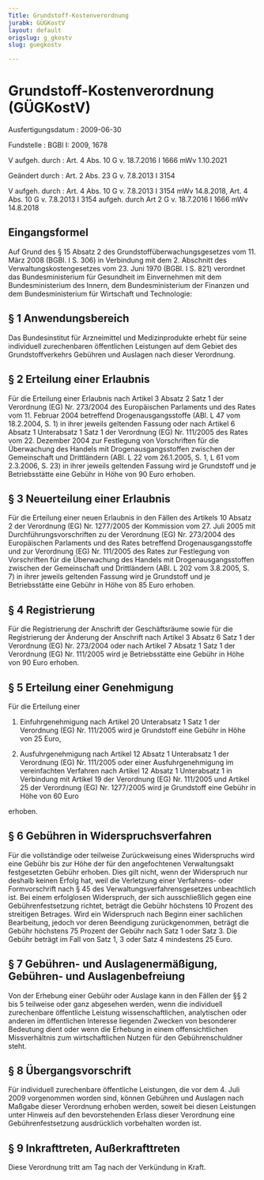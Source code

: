 ```yaml
---
Title: Grundstoff-Kostenverordnung
jurabk: GÜGKostV
layout: default
origslug: g_gkostv
slug: guegkostv

---
```


# Grundstoff-Kostenverordnung (GÜGKostV)

Ausfertigungsdatum
:   2009-06-30

Fundstelle
:   BGBl I: 2009, 1678

V aufgeh. durch
:   Art. 4 Abs. 10 G v. 18.7.2016 I 1666 mWv 1.10.2021

Geändert durch
:   Art. 2 Abs. 23 G v. 7.8.2013 I 3154

V aufgeh. durch
:   Art. 4 Abs. 10 G v. 7.8.2013 I 3154 mWv 14.8.2018, Art. 4 Abs. 10 G v. 7.8.2013 I 3154 aufgeh. durch Art 2 G v. 18.7.2016 I 1666 mWv 14.8.2018


## Eingangsformel

Auf Grund des § 15 Absatz 2 des Grundstoffüberwachungsgesetzes vom 11.
März 2008 (BGBl. I S. 306) in Verbindung mit dem 2. Abschnitt des
Verwaltungskostengesetzes vom 23. Juni 1970 (BGBl. I S. 821) verordnet
das Bundesministerium für Gesundheit im Einvernehmen mit dem
Bundesministerium des Innern, dem Bundesministerium der Finanzen und
dem Bundesministerium für Wirtschaft und Technologie:


## § 1 Anwendungsbereich

Das Bundesinstitut für Arzneimittel und Medizinprodukte erhebt für
seine individuell zurechenbaren öffentlichen Leistungen auf dem Gebiet
des Grundstoffverkehrs Gebühren und Auslagen nach dieser Verordnung.


## § 2 Erteilung einer Erlaubnis

Für die Erteilung einer Erlaubnis nach Artikel 3 Absatz 2 Satz 1 der
Verordnung (EG) Nr. 273/2004 des Europäischen Parlaments und des Rates
vom 11. Februar 2004 betreffend Drogenausgangsstoffe (ABl. L 47 vom
18\.2.2004, S. 1) in ihrer jeweils geltenden Fassung oder nach Artikel
6 Absatz 1 Unterabsatz 1 Satz 1 der Verordnung (EG) Nr. 111/2005 des
Rates vom 22. Dezember 2004 zur Festlegung von Vorschriften für die
Überwachung des Handels mit Drogenausgangsstoffen zwischen der
Gemeinschaft und Drittländern (ABl. L 22 vom 26.1.2005, S. 1, L 61 vom
2\.3.2006, S. 23) in ihrer jeweils geltenden Fassung wird je Grundstoff
und je Betriebsstätte eine Gebühr in Höhe von 90 Euro erhoben.


## § 3 Neuerteilung einer Erlaubnis

Für die Erteilung einer neuen Erlaubnis in den Fällen des Artikels 10
Absatz 2 der Verordnung (EG) Nr. 1277/2005 der Kommission vom 27. Juli
2005 mit Durchführungsvorschriften zu der Verordnung (EG) Nr. 273/2004
des Europäischen Parlaments und des Rates betreffend
Drogenausgangsstoffe und zur Verordnung (EG) Nr. 111/2005 des Rates
zur Festlegung von Vorschriften für die Überwachung des Handels mit
Drogenausgangsstoffen zwischen der Gemeinschaft und Drittländern (ABl.
L 202 vom 3.8.2005, S. 7) in ihrer jeweils geltenden Fassung wird je
Grundstoff und je Betriebsstätte eine Gebühr in Höhe von 85 Euro
erhoben.


## § 4 Registrierung

Für die Registrierung der Anschrift der Geschäftsräume sowie für die
Registrierung der Änderung der Anschrift nach Artikel 3 Absatz 6 Satz
1 der Verordnung (EG) Nr. 273/2004 oder nach Artikel 7 Absatz 1 Satz 1
der Verordnung (EG) Nr. 111/2005 wird je Betriebsstätte eine Gebühr in
Höhe von 90 Euro erhoben.


## § 5 Erteilung einer Genehmigung

Für die Erteilung einer

1.  Einfuhrgenehmigung nach Artikel 20 Unterabsatz 1 Satz 1 der Verordnung
    (EG) Nr. 111/2005 wird je Grundstoff eine Gebühr in Höhe von 25 Euro,


2.  Ausfuhrgenehmigung nach Artikel 12 Absatz 1 Unterabsatz 1 der
    Verordnung (EG) Nr. 111/2005 oder einer Ausfuhrgenehmigung im
    vereinfachten Verfahren nach Artikel 12 Absatz 1 Unterabsatz 1 in
    Verbindung mit Artikel 19 der Verordnung (EG) Nr. 111/2005 und Artikel
    25 der Verordnung (EG) Nr. 1277/2005 wird je Grundstoff eine Gebühr in
    Höhe von 60 Euro



erhoben.


## § 6 Gebühren in Widerspruchsverfahren

Für die vollständige oder teilweise Zurückweisung eines Widerspruchs
wird eine Gebühr bis zur Höhe der für den angefochtenen Verwaltungsakt
festgesetzten Gebühr erhoben. Dies gilt nicht, wenn der Widerspruch
nur deshalb keinen Erfolg hat, weil die Verletzung einer Verfahrens-
oder Formvorschrift nach § 45 des Verwaltungsverfahrensgesetzes
unbeachtlich ist. Bei einem erfolglosen Widerspruch, der sich
ausschließlich gegen eine Gebührenfestsetzung richtet, beträgt die
Gebühr höchstens 10 Prozent des streitigen Betrages. Wird ein
Widerspruch nach Beginn einer sachlichen Bearbeitung, jedoch vor deren
Beendigung zurückgenommen, beträgt die Gebühr höchstens 75 Prozent der
Gebühr nach Satz 1 oder Satz 3. Die Gebühr beträgt im Fall von Satz 1,
3 oder Satz 4 mindestens 25 Euro.


## § 7 Gebühren- und Auslagenermäßigung, Gebühren- und Auslagenbefreiung

Von der Erhebung einer Gebühr oder Auslage kann in den Fällen der §§ 2
bis 5 teilweise oder ganz abgesehen werden, wenn die individuell
zurechenbare öffentliche Leistung wissenschaftlichen, analytischen
oder anderen im öffentlichen Interesse liegenden Zwecken von
besonderer Bedeutung dient oder wenn die Erhebung in einem
offensichtlichen Missverhältnis zum wirtschaftlichen Nutzen für den
Gebührenschuldner steht.


## § 8 Übergangsvorschrift

Für individuell zurechenbare öffentliche Leistungen, die vor dem 4.
Juli 2009 vorgenommen worden sind, können Gebühren und Auslagen nach
Maßgabe dieser Verordnung erhoben werden, soweit bei diesen Leistungen
unter Hinweis auf den bevorstehenden Erlass dieser Verordnung eine
Gebührenfestsetzung ausdrücklich vorbehalten worden ist.


## § 9 Inkrafttreten, Außerkrafttreten

Diese Verordnung tritt am Tag nach der Verkündung in Kraft.

